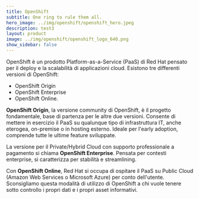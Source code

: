 ```yaml
---
title: OpenShift
subtitle: One ring to rule them all.
hero_image: ../img/openshift/openshift_hero.jpeg
description: test3
layout: product
image: ../img/openshift/openshift_logo_640.png
show_sidebar: false
---
```


OpenShift è un prodotto Platform-as-a-Service (PaaS) di Red Hat pensato per il deploy e la scalabilità di applicazioni cloud. Esistono tre differenti versioni di OpenShift:
- OpenShift Origin
- OpenShift Enterprise
- OpenShift Online.

**OpenShift Origin**, la versione community di OpenShift, è il progetto fondamentale, base di partenza per le altre due versioni. Consente di mettere in esercizio il PaaS su qualunque tipo di infrastruttura IT, anche eterogea, on-premise o in hosting esterno. Ideale per l'early adoption, comprende tutte le ultime feature sviluppate.

La versione per il Private/Hybrid Cloud con supporto professionale a pagamento si chiama **OpenShift Enterprise**. Pensata per contesti enterprise, si caratterizza per stabilità e streamlining.

Con **OpenShift Online**, Red Hat si occupa di ospitare il PaaS su Public Cloud (Amazon Web Services o Microsoft Azure) per conto dell'utente. Sconsigliamo questa modalità di utilizzo di OpenShift a chi vuole tenere sotto controllo i propri dati e i propri asset informativi.



<!-- ![OpenShift Automation](../img/openshift/openshift_draw.jpg) -->
